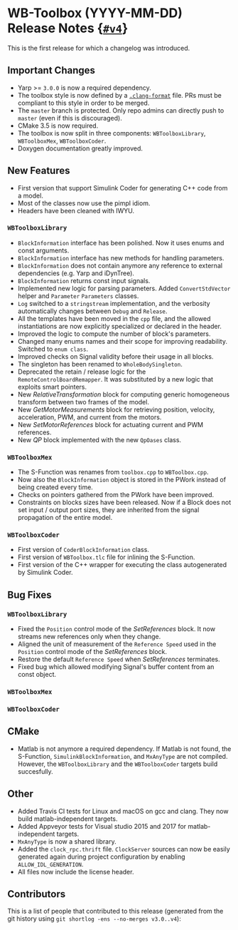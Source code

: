 # WB-Toolbox (YYYY-MM-DD) Release Notes {[`#v4`](https://github.com/robotology/wb-toolbox/tree/v4)}

This is the first release for which a changelog was introduced.

## Important Changes

- Yarp >= `3.0.0` is now a required dependency.
- The toolbox style is now defined by a [`.clang-format`](https://github.com/robotology/wb-toolbox/.clang-format) file.
  PRs must be compliant to this style in order to be merged.
- The `master` branch is protected. Only repo admins can directly push to `master` (even if this is discouraged).
- CMake 3.5 is now required.
- The toolbox is now split in three components: `WBToolboxLibrary`, `WBToolboxMex`, `WBToolboxCoder`.
- Doxygen documentation greatly improved.

## New Features

- First version that support Simulink Coder for generating C++ code from a model.
- Most of the classes now use the pimpl idiom.
- Headers have been cleaned with IWYU.

### `WBToolboxLibrary`

- `BlockInformation` interface has been polished. Now it uses enums and const arguments.
- `BlockInformation` interface has new methods for handling parameters.
- `BlockInformation` does not contain anymore any reference to external dependencies (e.g. Yarp and iDynTree).
- `BlockInformation` returns const input signals.
- Implemented new logic for parsing parameters. Added `ConvertStdVector` helper and `Parameter` `Parameters` classes.
- `Log` switched to a `stringstream` implementation, and the verbosity automatically changes between `Debug` and `Release`.
- All the templates have been moved in the `cpp` file, and the allowed instantiations are now explicitly specialized or declared in the header.
- Improved the logic to compute the number of block's parameters.
- Changed many enums names and their scope for improving readability. Switched to `enum class`.
- Improved checks on Signal validity before their usage in all blocks.
- The singleton has been renamed to `WholeBodySingleton`.
- Deprecated the retain / release logic for the `RemoteControlBoardRemapper`. It was substituted by a new logic that exploits smart pointers.
- New _RelativeTransformation_ block for computing generic homogeneous transform between two frames of the model.
- New _GetMotorMeasurements_ block for retrieving position, velocity, acceleration, PWM, and current from the motors.
- New _SetMotorReferences_ block for actuating current and PWM references.
- New _QP_ block implemented with the new `QpOases` class.

### `WBToolboxMex`

- The S-Function was renames from `toolbox.cpp` to `WBToolbox.cpp`.
- Now also the `BlockInformation` object is stored in the PWork instead of being created every time.
- Checks on pointers gathered from the PWork have been improved.
- Constraints on blocks sizes have been released. Now if a Block does not set input / output port sizes, they are inherited from the signal propagation of the entire model.

### `WBToolboxCoder`

- First version of `CoderBlockInformation` class.
- First version of `WBToolbox.tlc` file for inlining the S-Function.
- First version of the C++ wrapper for executing the class autogenerated by Simulink Coder.

## Bug Fixes

### `WBToolboxLibrary`

- Fixed the `Position` control mode of the _SetReferences_ block. It now streams new references only when they change.
- Aligned the unit of measurement of the `Reference Speed` used in the `Position` control mode of the _SetReferences_ block.
- Restore the default `Reference Speed` when _SetReferences_ terminates.
- Fixed bug which allowed modifying Signal's buffer content from an const object.

### `WBToolboxMex`

### `WBToolboxCoder`

## CMake

- Matlab is not anymore a required dependency. If Matlab is not found, the S-Function, `SimulinkBlockInformation`, and `MxAnyType` are not compiled. However, the `WBToolboxLibrary` and the `WBToolboxCoder` targets build succesfully.

## Other

- Added Travis CI tests for Linux and macOS on gcc and clang. They now build matlab-independent targets.
- Added Appveyor tests for Visual studio 2015 and 2017 for matlab-independent targets.
- `MxAnyType` is now a shared library.
- Added the `clock_rpc.thrift` file. `ClockServer` sources can now be easily generated again during project configuration by enabling `ALLOW_IDL_GENERATION`.
- All files now include the license header.

## Contributors

This is a list of people that contributed to this release (generated from the git history using `git shortlog -ens --no-merges v3.0..v4`):

```
```
